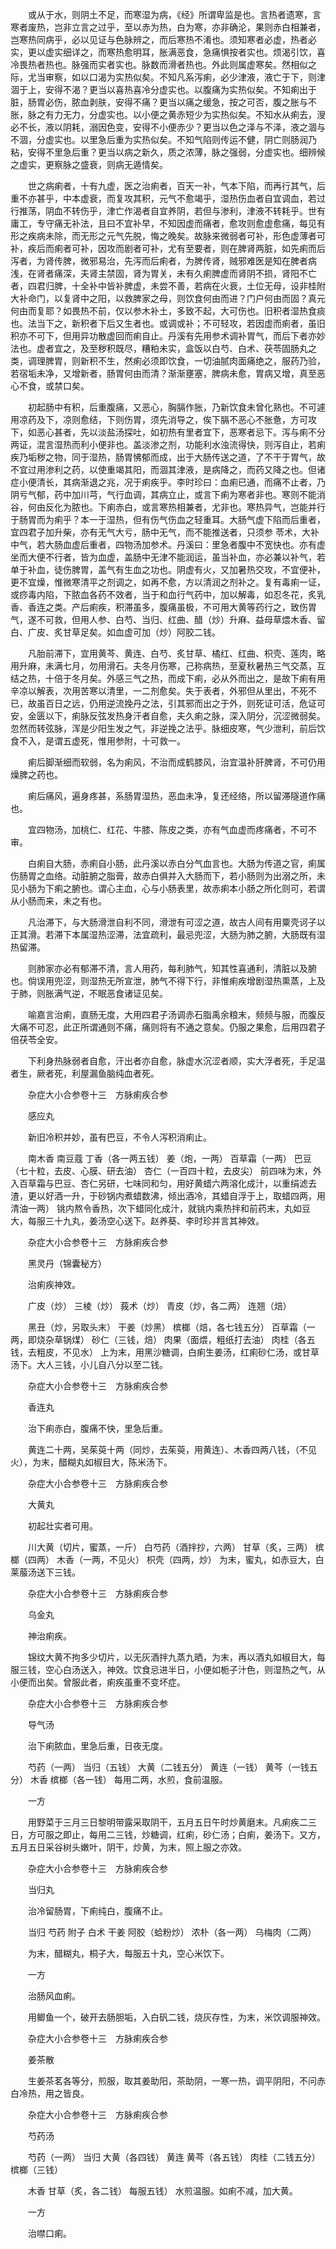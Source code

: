 <!-- { "loadSidebar": true } -->
　　或从于水，则阴土不足，而寒湿为病，《经》所谓卑监是也。言热者遗寒，言寒者废热，岂非立言之过乎，至以赤为热，白为寒，亦非确沦，果则赤白相兼者，岂寒热同病乎，必以见证与色脉辨之，而后寒热不淆也。须知寒者必虚，热者必实，更以虚实细详之，而寒热愈明耳，胀满恶食，急痛惧按者实也。烦渴引饮，喜冷畏热者热也。脉强而实者实也。脉数而滑者热也。外此则属虚寒矣。然相似之际，尤当审察，如以口渴为实热似矣。不知凡系泻痢，必少津液，液亡于下，则津涸于上，安得不渴？更当以喜热喜冷分虚实也。以腹痛为实热似矣。不知痢出于脏，肠胃必伤，脓血剥肤，安得不痛？更当以痛之缓急，按之可否，腹之胀与不胀，脉之有力无力，分虚实也。以小便之黄赤短少为实热似矣。不知水从痢去，溲必不长，液以阴耗，溺因色变，安得不小便赤少？更当以色之泽与不泽，液之涸与不涸，分虚实也。以里急后重为实热似矣。不知气陷则传运不健，阴亡则肠润乃粘，安得不里急后重？更当以病之新久，质之浓薄，脉之强弱，分虚实也。细辨候之虚实，更察脉之盛衰，则病无遁情矣。

　　世之病痢者，十有九虚，医之治痢者，百天一补，气本下陷，而再行其气，后重不亦甚乎，中本虚衰，而复攻其积，元气不愈竭乎，湿热伤血者自宜调血，若过行推荡，阴血不转伤乎，津亡作渴者自宜养阴，若但与渗利，津液不转耗乎。世有庸工，专守痛无补法，且曰不宜补早，不知因虚而痛者，愈攻则愈虚愈痛，每见有形之疾病未除，而无形之元气先脱，悔之晚矣。故脉来微弱者可补，形色虚薄者可补，疾后而痢者可补，因攻而剧者可补，尤有至要者，则在脾肾两脏，如先痢而后泻者，为肾传脾，微邪易治，先泻而后痢者，为脾传肾，贼邪难医是知在脾者病浅，在肾者痛深，夫肾主禁固，肾为胃关，未有久痢脾虚而肾阴不损，肾阳不亡者，四君归脾，十全补中皆补脾虚，未尝不善，若病在火衰，土位无母，设非桂附大补命门，以复肾中之阳，以救脾家之母，则饮食何由而进？门户何由而固？真元何由而复耶？如畏热不前，仅以参木补土，多致不起，大可伤也。旧积者湿热食痰也。法当下之，新积者下后又生者也。或调或补；不可轻攻，若因虚而痢者，虽旧积亦不可下，但用异功散虚回而痢自止。丹溪有先用参术调补胃气，而后下者亦妙法也。虚者宜之，及至秽积既尽，糟粕未实，盒饭以白芍、白术、茯苓固肠丸之类，调理脾胃，则新积不生，然痢必须即饮食，一切油腻肉面痛绝之，服药乃验，若宿垢未净，又增新者，肠胃何由而清？渐渐壅塞，脾病未愈，胃病又增，真至恶心不食，或禁口矣。

　　初起肠中有积，后重腹痛，又恶心，胸膈作胀，乃新饮食未曾化熟也。不可遽用凉药及下，凉则愈结，下则伤胃，须先消导之，俟下膈不恶心不胀惫，方可攻下，如恶心甚者，先以淡盐汤探吐，如初热有里者宜下，恶寒者忌下。泻与痢不分两证，混言湿热而利小便非也。盖淡渗之剂，功能利水浊流得快，则泻自止，若痢疾乃垢秽之物，同于湿热，肠胃怫郁而成，出于大肠传送之道，了不干于胃气，故不宜过用渗利之药，以使重竭其阳，而涸其津液，是病降之，而药又降之也。但诸症小便清长，其病渐退之兆，况于痢疾乎。李时珍曰：血痢已通，而痛不止者，乃阴亏气郁，药中加川芎，气行血调，其病立止，或言下痢为寒者非也。寒则不能消谷，何由反化为脓也。下痢赤白，或言寒热相兼者，尤非也。寒热异气，岂能并行于肠胃而为痢乎？本一于湿热，但有伤气伤血之轻重耳。大肠气虚下陷而后重者，宜四君子加升柴，亦有无气大亏，肠中无气，而不能推送者，只须参 苓术，大补中气，若大肠血虚后重者，四物汤加参术。丹溪曰：里急者腹中不宽快也。亦有虚坐而大便不行者，皆为血虚，盖肠中无津不能润运，虽当补血，亦必兼以补气，若单于补血，徒伤脾胃，盖气有生血之功也。阴虚有火，又加暑热交攻，不宜便补，更不宜燥，惟微寒清平之剂调之，如再不愈，方以清润之剂补之。复有毒痢一证，或痧毒内陷，下脓血各药不效者，当于和血行气药中，加以解毒，如忍冬花，炙乳香、香连之类。产后痢疾，积滞虽多，腹痛虽极，不可用大黄等药行之，致伤胃气，遂不可救，但用人参、白芍、当归、红曲、醋（炒）升麻、益母草煨木香、留白、广皮、炙甘草足矣。如血虚可加（炒）阿胶二钱。

　　凡胎前滞下，宜用黄芩、黄连、白芍、炙甘草、橘红、红曲、枳壳、莲肉，略用升麻，未满七月，勿用滑石。夫冬月伤寒，己称病热，至夏秋暑热三气交蒸，互结之热，十倍于冬月矣。外感三气之热，而成下痢，必从外而出之，是故下痢有用辛凉以解表，次用苦寒以清里，一二剂愈矣。失于表者，外邪但从里出，不死不已，故虽百日之远，仍用逆流挽丹之法，引其邪而出之于外，则死证可活，危证可安，金匮以下，痢脉反弦发热身汗者自愈，夫久痢之脉，深入阴分，沉涩微弱矣。忽然而转弦脉，浑是少阳生发之气，非逆挽之法乎。脉细皮寒，气少泄利，前后饮食不入，是谓五虚死，惟用参附，十可救一。

　　痢后脚渐细而软弱，名为痢风，不治而成鹤膝风，治宜温补肝脾肾，不可仍用燥脾之药也。

　　痢后痛风，遍身疼甚，系肠胃湿热，恶血未净，复还经络，所以留滞隧道作痛也。

　　宜四物汤，加桃仁、红花、牛膝、陈皮之类，亦有气血虚而疼痛者，不可不审。

　　白痢自大肠，赤痢自小肠，此丹溪以赤白分气血言也。大肠为传道之官，痢属伤肠胃之血络。动脏腑之脂膏，故赤白俱并入大肠而下，若小肠则为出溺之所，未见小肠为下痢之腑也。谓心主血，心与小肠表里，故赤痢本小肠之所化则可，若谓从小肠而来，未之有也。

　　凡治滞下，与大肠滑泄自利不同，滑泄有可涩之道，故古人间有用粟壳诃子以正其滑。若滞下本属湿热涩滞，法宜疏利，最忌兜涩，大肠为肺之腑，大肠既有湿热留滞。

　　则肺家亦必有郁滞不清，言人用药，每利肺气，知其性喜通利，清脏以及腑也。倘误用兜涩，则湿热无所宣泄，肺气不得下行，非惟痢疾增剧湿热熏蒸，上及于肺，则胀满气逆，不眠恶食诸证见矣。

　　喻嘉言治痢，直肠无度，大用四君子汤调赤石脂禹余粮末，频频与服，而腹反大痛不可忍，此正所谓通则不痛，痛则将有不通之意矣。仍服之果愈，后用四君子倍茯苓全安。

　　下利身热脉弱者自愈，汗出者亦自愈，脉虚水沉涩者顺，实大浮者死，手足温者生，厥者死，利屋漏鱼脑纯血者死。

　　杂症大小合参卷十三　方脉痢疾合参

　　感应丸

　　新旧冷积并妙，虽有巴豆，不令人泻积消痢止。

　　南木香 南豆蔻 丁香（各一两五钱） 姜（炮，一两） 百草霜（一两） 巴豆（七十粒，去皮、心膜、研去油） 杏仁（一百四十粒，去皮尖） 前四味为末，外入百草霜与巴豆、杏仁另研，七味同和匀，用好黄蜡六两溶化成汁，以重绢滤去渣，更以好酒一升，于砂锅内煮蜡数沸，倾出酒冷，其蜡自浮于上，取蜡四两，用清油一两） 铫内熬令香热，次下蜡同化成汁，就铫内乘热拌和前药末，丸如豆大，每服三十九丸，姜汤空心送下。赵养葵、李时珍并言其神效。

　　杂症大小合参卷十三　方脉痢疾合参

　　黑灵丹（锦囊秘方）

　　治痢疾神效。

　　广皮（炒） 三棱（炒） 莪术（炒） 青皮（炒，各二两） 连翘（焙）

　　黑丑（炒，另取头末） 干姜（炒黑） 槟榔（焙，各七钱五分） 百草霜（一两，即烧杂草锅煤） 砂仁（三钱，焙） 肉果（面煨，粗纸打去油） 肉桂（各五钱，去粗皮，不见水） 上为末，用黑沙糖调，白痢生姜汤，红痢砂仁汤，或甘草汤下。大人三钱，小儿自八分以至二钱。

　　杂症大小合参卷十三　方脉痢疾合参

　　香连丸

　　治下痢赤白，腹痛不快，里急后重。

　　黄连二十两，吴茱萸十两（同炒，去茱萸，用黄连）、木香四两八钱，（不见火），为末，醋糊丸如椒目大，陈米汤下。

　　杂症大小合参卷十三　方脉痢疾合参

　　大黄丸

　　初起壮实者可用。

　　川大黄（切片，蜜蒸，一斤） 白芍药（酒拌抄，六两） 甘草（炙，三两） 槟榔（四两） 木香（一两，不见火） 枳壳（四两，炒） 为末，蜜丸，如赤豆大，白莱菔汤送下三钱。

　　杂症大小合参卷十三　方脉痢疾合参

　　乌金丸

　　神治痢疾。

　　锦纹大黄不拘多少切片，以无灰酒拌九蒸九晒，为末，再以酒丸如椒目大，每服三钱，空心白汤送入，神效。饮食忌进半日，小便如栀子汁色，则湿热之气，从小便而出矣。曾服此者，痢疾虽重不变坏症。

　　杂症大小合参卷十三　方脉痢疾合参

　　导气汤

　　治下痢脓血，里急后重，日夜无度。

　　芍药（一两） 当归（五钱） 大黄（二钱五分） 黄连（一钱） 黄芩（一钱五分） 木香 槟榔（各一钱） 每用二两，水煎，食前温服。

　　一方

　　用野菜于三月三日黎明带露采取阴干，五月五日午时炒黄磨末。凡痢疾二三日，方可服之即止，每用二三钱，炒糖调，红痢，砂仁汤；白痢，姜汤下。又方，五月五日采谷树头嫩叶，阴干，炒黄，为末，照上服之亦效。

　　杂症大小合参卷十三　方脉痢疾合参

　　当归丸

　　治冷留肠胃，下痢纯白，腹痛不止。

　　当归 芍药 附子 白术 干姜 阿胶（蛤粉炒） 浓朴（各一两） 乌梅肉（二两）

　　为末，醋糊丸，桐子大，每服五十丸，空心米饮下。

　　一方

　　治肠风血痢。

　　用鲫鱼一个，破开去肠胆垢，入白矾二钱，烧灰存性，为末，米饮调服神效。

　　杂症大小合参卷十三　方脉痢疾合参

　　姜茶散

　　生姜茶茗各等分，煎服，取其姜助阳，茶助阴，一寒一热，调平阴阳，不问赤白冷热，用之皆良。

　　杂症大小合参卷十三　方脉痢疾合参

　　芍药汤

　　芍药（一两） 当归 大黄（各四钱） 黄连 黄芩（各五钱） 肉桂（二钱五分） 槟榔（三钱）

　　木香 甘草（炙，各二钱） 每服五钱） 水煎温服。如痢不减，加大黄。

　　一方

　　治噤口痢。

